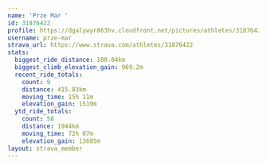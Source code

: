 ```yaml
---
name: 'Prze Mar '
id: 31876422
profile: https://dgalywyr863hv.cloudfront.net/pictures/athletes/31876422/22548952/6/large.jpg
username: prze-mar
strava_url: https://www.strava.com/athletes/31876422
stats:
  biggest_ride_distance: 180.04km
  biggest_climb_elevation_gain: 969.2m
  recent_ride_totals:
    count: 9
    distance: 415.83km
    moving_time: 15h 11m
    elevation_gain: 1519m
  ytd_ride_totals:
    count: 58
    distance: 1944km
    moving_time: 72h 07m
    elevation_gain: 13685m
layout: strava_member
--- 
```

